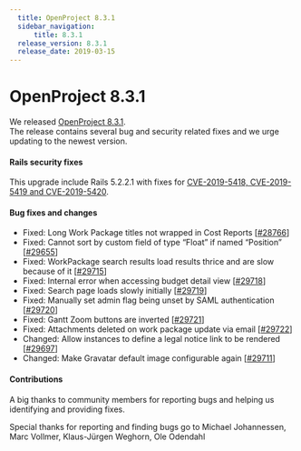 ```yaml
---
  title: OpenProject 8.3.1
  sidebar_navigation:
      title: 8.3.1
  release_version: 8.3.1
  release_date: 2019-03-15
---
```



# OpenProject 8.3.1

We released
[OpenProject 8.3.1](https://community.openproject.org/versions/1355).  
The release contains several bug and security related fixes and we urge
updating to the newest version.

#### Rails security fixes

This upgrade include Rails 5.2.2.1 with fixes for [CVE-2019-5418, 
CVE-2019-5419
and CVE-2019-5420](https://weblog.rubyonrails.org/2019/3/13/Rails-4-2-5-1-5-1-6-2-have-been-released/).

#### Bug fixes and changes

  - Fixed: Long Work Package titles not wrapped in
    Cost Reports
    \[[#28766](https://community.openproject.org/wp/28766)\]
  - Fixed: Cannot sort by custom field of type “Float” if named
    “Position”
    \[[#29655](https://community.openproject.org/wp/29655)\]
  - Fixed: WorkPackage search results load results thrice and are slow
    because of it
    \[[#29715](https://community.openproject.org/wp/29715)\]
  - Fixed: Internal error when accessing budget detail view
    \[[#29718](https://community.openproject.org/wp/29718)\]
  - Fixed: Search page loads slowly initially
    \[[#29719](https://community.openproject.org/wp/29719)\]
  - Fixed: Manually set admin flag being unset by SAML authentication
    \[[#29720](https://community.openproject.org/wp/29720)\]
  - Fixed: Gantt Zoom buttons are inverted
    \[[#29721](https://community.openproject.org/wp/29721)\]
  - Fixed: Attachments deleted on work package update via email
    \[[#29722](https://community.openproject.org/wp/29722)\]
  - Changed: Allow instances to define a legal notice link to be
    rendered \[[#29697](https://community.openproject.org/wp/29697)\]
  - Changed: Make Gravatar default image configurable again
    \[[#29711](https://community.openproject.org/wp/29711)\]

#### Contributions

A big thanks to community members for reporting bugs and helping us
identifying and providing fixes.

Special thanks for reporting and finding bugs go to Michael Johannessen,
Marc Vollmer, Klaus-Jürgen Weghorn, Ole Odendahl


